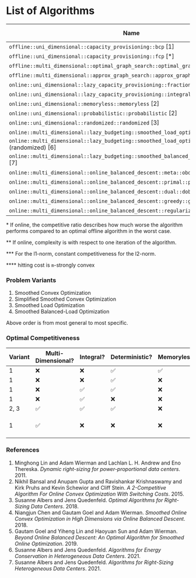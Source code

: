 # List of Algorithms

| Name                                                                                         | Variant | Multi-Dimensional? | Integral? | Online? | Approximation/Competitiveness*   | Complexity** |
| -------------------------------------------------------------------------------------------- | ------- | ------------------ | --------- | ------- | -------------------------------- | ------------ |
| `offline::uni_dimensional::capacity_provisioning::bcp` [1]                                   | 2       | ❌                 | ❌        | ❌      | optimal                          |              |
| `offline::uni_dimensional::capacity_provisioning::fcp` [*]                                   | 2       | ❌                 | ✅        | ❌      | optimal                          | O(T log m)   |
| `offline::multi_dimensional::optimal_graph_search::optimal_graph_search` [7]                 | 2       | ✅                 | ✅        | ❌      | optimal                          |              |
| `offline::multi_dimensional::approx_graph_search::approx_graph_search` [7]                   | 2       | ✅                 | ✅        | ❌      | (2𝛾 - 1)-approximation           |              |
| `online::uni_dimensional::lazy_capacity_provisioning::fractional::lcp` [1]                   | 2       | ❌                 | ❌        | ✅      | 3-competitive                    |              |
| `online::uni_dimensional::lazy_capacity_provisioning::integral::lcp` [3]                     | 2       | ❌                 | ✅        | ✅      | 3-competitive                    |              |
| `online::uni_dimensional::memoryless::memoryless` [2]                                        | 2       | ❌                 | ❌        | ✅      | 3-competitive                    |              |
| `online::uni_dimensional::probabilistic::probabilistic` [2]                                  | 2       | ❌                 | ❌        | ✅      | 2-competitive                    |              |
| `online::uni_dimensional::randomized::randomized` [3]                                        | 2       | ❌                 | ✅        | ✅      | 2-competitive                    |              |
| `online::multi_dimensional::lazy_budgeting::smoothed_load_optimization::lb` [6]              | 3       | ✅                 | ✅        | ✅      | 2d-competitive                   |              |
| `online::multi_dimensional::lazy_budgeting::smoothed_load_optimization::lb` (randomized) [6] | 3       | ✅                 | ✅        | ✅      | (e / (e - 1))d-competitive       |              |
| `online::multi_dimensional::lazy_budgeting::smoothed_balanced_load_optimization::lb` [7]     | 4       | ✅                 | ✅        | ✅      | (2d + 1 + ε)-competitive         |              |
| `online::multi_dimensional::online_balanced_descent::meta::obd` (meta algorithm) [4]         | 1       | ✅                 | ❌        | ✅      |                                  |              |
| `online::multi_dimensional::online_balanced_descent::primal::pobd` [4]                       | 1       | ✅                 | ❌        | ✅      | O(sqrt(d))-competitive***        |              |
| `online::multi_dimensional::online_balanced_descent::dual::dobd` [4]                         | 1       | ✅                 | ❌        | ✅      |                                  |              |
| `online::multi_dimensional::online_balanced_descent::greedy::gobd` [5]                       | 1       | ✅                 | ❌        | ✅      | O(1/sqrt(m))-competitive\*\*\*\* |              |
| `online::multi_dimensional::online_balanced_descent::regularized::robd` [5]                  | 1       | ✅                 | ❌        | ✅      | O(1/sqrt(m))-competitive\*\*\*\* |              |

\* If online, the competitive ratio describes how much worse the algorithm performs compared to an optimal offline algorithm in the worst case.

\*\* If online, complexity is with respect to one iteration of the algorithm.

\*\*\* For the l1-norm, constant competitiveness for the l2-norm.

\*\*\*\* hitting cost is `m`-strongly convex

### Problem Variants

1. Smoothed Convex Optimization
2. Simplified Smoothed Convex Optimization
3. Smoothed Load Optimization
4. Smoothed Balanced-Load Optimization

Above order is from most general to most specific.

### Optimal Competitiveness

| Variant | Multi-Dimensional? | Integral? | Deterministic? | Memoryless? | Optimal Competitiveness                        |
| ------- | ------------------ | --------- | -------------- | ----------- | ---------------------------------------------- |
| 1       | ❌                 | ❌        | ✅             | ✅          | 3-competitive                                  |
| 1       | ❌                 | ❌        | ✅             | ❌          | 2-competitive                                  |
| 1       | ❌                 | ✅        | ✅             | ❌          | 3-competitive                                  |
| 1       | ❌                 | ✅        | ❌             | ❌          | 2-competitive                                  |
| 2, 3    | ✅                 | ✅        | ✅             | ❌          | 2d-competitive                                 |
| 1       | ✅                 | ❌        | ❌             | ❌          | O(m^{-1/2})-competitive, for m to 0^+ \*\*\*\* |

### References

1. Minghong Lin and Adam Wierman and Lachlan L. H. Andrew and Eno Thereska. _Dynamic right-sizing for power-proportional data centers_. 2011.
2. Nikhil Bansal and Anupam Gupta and Ravishankar Krishnaswamy and Kirk Pruhs and Kevin Schewior and Cliff Stein. _A 2-Competitive Algorithm For Online Convex Optimization With Switching Costs_. 2015.
3. Susanne Albers and Jens Quedenfeld. _Optimal Algorithms for Right-Sizing Data Centers_. 2018.
4. Niangjun Chen and Gautam Goel and Adam Wierman. _Smoothed Online Convex Optimization in High Dimensions via Online Balanced Descent_. 2018.
5. Gautam Goel and Yiheng Lin and Haoyuan Sun and Adam Wierman. _Beyond Online Balanced Descent: An Optimal Algorithm for Smoothed Online Optimization_. 2019.
6. Susanne Albers and Jens Quedenfeld. _Algorithms for Energy Conservation in Heterogeneous Data Centers_. 2021.
7. Susanne Albers and Jens Quedenfeld. _Algorithms for Right-Sizing Heterogeneous Data Centers_. 2021.
